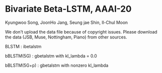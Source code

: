 # Bivariate Beta-LSTM, AAAI-20

Kyungwoo Song, JoonHo Jang, Seung jae Shin, Il-Chul Moon

We don't upload the data file because of copyright issues.
Please download the data (JSB, Muse, Nottingham, Piano) from other sources.

BLSTM : ibetalstm

bBLSTM(5G) : gbetalstm with kl_lambda = 0.0

bBLSTM(5G+p) : gbetalstm with nonzero kl_lambda
